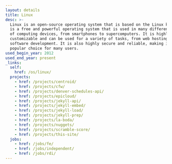 ```yaml
---
layout: details
title: Linux
desc: >-
  Linux is an open-source operating system that is based on the Linux kernel. It
  is a free and powerful operating system that is used in many different types
  of computing devices, from smartphones to supercomputers. It is highly
  customizable and can be used for a variety of tasks, from web hosting to
  software development. It is also highly secure and reliable, making it a
  popular choice for many users.
used_begin_year: 2012
used_end_year: present
_links:
  self:
    href: /os/linux/
  projects:
    - href: /projects/centroid/
    - href: /projects/cfw/
    - href: /projects/denver-schedules-api/
    - href: /projects/epicloud/
    - href: /projects/jekyll-api/
    - href: /projects/jekyll-embed/
    - href: /projects/jekyll-load/
    - href: /projects/jekyll-prep/
    - href: /projects/la-boda/
    - href: /projects/nuggets/
    - href: /projects/scramble-score/
    - href: /projects/this-site/
  jobs:
    - href: /jobs/fe/
    - href: /jobs/independent/
    - href: /jobs/rdi/
---
```


